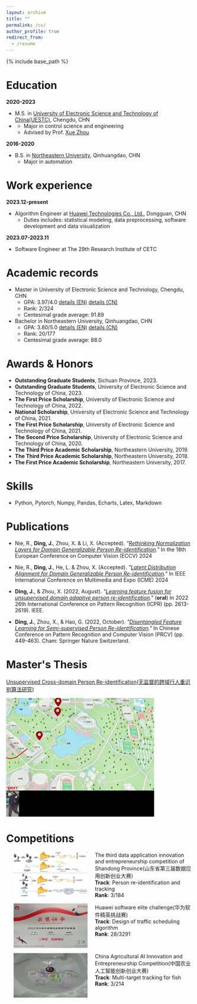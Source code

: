 ```yaml
---
layout: archive
title: ""
permalink: /cv/
author_profile: true
redirect_from:
  - /resume
---
```


{% include base_path %}

Education
======
**2020-2023**
* M.S. in [University of Electronic Science and Technology of China(UESTC)](https://www.uestc.edu.cn/), Chengdu, CHN
* - Major in control science and engineering
  - Advised by Prof. [Xue Zhou](https://www.auto.uestc.edu.cn/info/1175/4287.htm)

**2016-2020**
* B.S. in [Northeastern University](https://www.neuq.edu.cn/), Qinhuangdao, CHN
  - Major in automation

Work experience
======
**2023.12-present**
* Algorithm Engineer at [Huawei Technologies Co., Ltd.](https://www.huawei.com/cn/), Dongguan, CHN
  * Duties includes: statistical modeling, data preprocessing, software development and data visualization

**2023.07-2023.11**
* Software Engineer at The 29th Research Institute of CETC

Academic records
======
* Master in University of Electronic Science and Technology, Chengdu, CHN
  - GPA: 3.97/4.0 [details (EN)](https://github.com/DJEddyking/djeddyking.github.io/tree/master/images/uestc_en.pdf) [details (CN)](https://github.com/DJEddyking/djeddyking.github.io/tree/master/images/uestc_cn.pdf)
  - Rank: 2/324
  - Centesimal grade average: 91.89
* Bachelor in Northeastern University, Qinhuangdao, CHN
  - GPA: 3.80/5.0 [details (EN)](https://github.com/DJEddyking/djeddyking.github.io/images/neuq_en.pdf) [details (CN)](https://github.com/DJEddyking/djeddyking.github.io/images/neuq_cn.pdf)
  - Rank: 20/177
  - Centesimal grade average: 88.0

Awards & Honors
======
- **Outstanding Graduate Students**, Sichuan Province, 2023.
- **Outstanding Graduate Students**, University of Electronic Science and Technology of China, 2023.
- **The First Price Scholarship**, University of Electronic Science and Technology of China, 2022.
- **National Scholarship**, University of Electronic Science and Technology of China, 2021.
- **The First Price Scholarship**, University of Electronic Science and Technology of China, 2021.
- **The Second Price Scholarship**, University of Electronic Science and Technology of China, 2020.
- **The Third Price Academic Scholarship**, Northeastern University, 2019.
- **The Third Price Academic Scholarship**, Northeastern University, 2018.
- **The First Price Academic Scholarship**, Northeastern University, 2017.

Skills
======
* Python, Pytorch, Numpy, Pandas, Echarts, Latex, Markdown

Publications
======
- Nie, R., **Ding, J.**, Zhou, X. & Li, X. (Accepted). <i>"[Rethinking Normalization Layers for Domain Generalizable Person Re-identification](https://github.com/DJEddyking/djeddyking.github.io/blob/master/files/ECCV.pdf)."</i> In the 18th European Conference on Computer Vision (ECCV) 2024

- Nie, R., **Ding, J.**, He, L. & Zhou, X. (Accepted). <i>"[Latent Distribution Alignment for Domain Generalizable Person Re-identification](https://github.com/DJEddyking/djeddyking.github.io/blob/master/files/ICME.pdf)."</i> In IEEE International Conference on Multimedia and Expo (ICME) 2024
  
- **Ding, J.**, & Zhou, X. (2022, August). <i>"[Learning feature fusion for unsupervised domain adaptive person re-identification](https://ieeexplore.ieee.org/document/9956264)."</i> (**oral**) In 2022 26th International Conference on Pattern Recognition (ICPR) (pp. 2613-2619). IEEE.
  
- **Ding, J.**, Zhou, X., & Hao, G. (2022, October). <i>"[Disentangled Feature Learning for Semi-supervised Person Re-identification](https://link.springer.com/chapter/10.1007/978-3-031-18916-6_37)."</i> In Chinese Conference on Pattern Recognition and Computer Vision (PRCV) (pp. 449-463). Cham: Springer Nature Switzerland.


Master's Thesis
======
[Unsupervised Cross-domain Person Re-identification](https://github.com/DJEddyking/djeddyking.github.io/blob/master/files/thesis.pdf)([无监督的跨域行人重识别算法研究](https://kns.cnki.net/kcms2/article/abstract?v=kHMw6kznbpprmqr1J4c2ubv53KU0RcTaGUaFlJsz79sfwX8Z5Uw9zBoFN_JriSokMgzWx1CXQMqUklzN7uUz5Hycfhe6sIoAauzadk8ujQSlyBXsL3Dfhm1FmjjnqoWF5FiRy58RPgB8pDXecd3a0BGflguh-puaWtn5TiyVPtLeT--VLZk-lof4iwmfYQYoCYmiFfpFBDI=&uniplatform=NZKPT&language=CHS))

<img src="https://github.com/DJEddyking/djeddyking.github.io/blob/master/images/reid.gif?raw=true" alt="Figure" style="width: 400px; height: 320px;">



Competitions
======
<p>
<img src="https://github.com/DJEddyking/djeddyking.github.io/blob/master/images/shandong.png?raw=true" alt="Figure" style="width: 200px; height: 120px;" hspace="20" align="left"/>
The third data application innovation and entrepreneurship competition of Shandong Province(山东省第三届数据应用创新创业大赛)
<br><b>Track</b>: Person re-identification and tracking
<br><b>Rank</b>: 3/184
<br clear="left">
</p>

<p>
<img src="https://github.com/DJEddyking/djeddyking.github.io/blob/master/images/huawei.jpg?raw=true" alt="Figure" style="width: 200px; height: 120px;" hspace="20" align="left"/>
Huawei software elite challenge(华为软件精英挑战赛)
<br><b>Track</b>: Design of traffic scheduling algorithm
<br><b>Rank</b>: 28/3291
<br clear="left">
</p>

<p>
<img src="https://github.com/DJEddyking/djeddyking.github.io/blob/master/images/kuangshi.gif?raw=true" alt="Figure" style="width: 200px; height: 120px;" hspace="20" align="left"/>
China Agricultural AI Innovation and Entrepreneurship Competition(中国农业人工智能创新创业大赛)
<br><b>Track</b>: Multi-target tracking for fish
<br><b>Rank</b>: 3/214</br>
<br clear="left">
</p>




